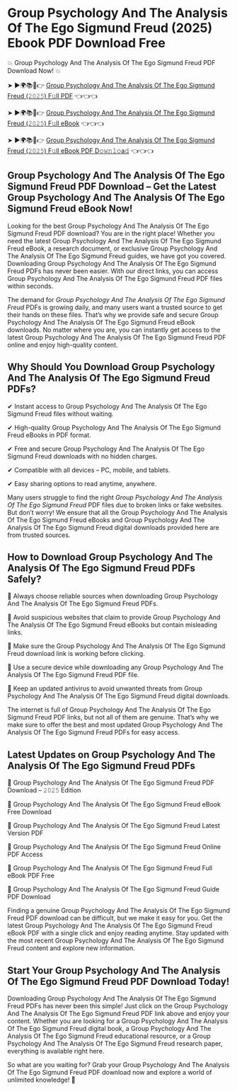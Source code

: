 # Group Psychology And The Analysis Of The Ego Sigmund Freud (2025) Ebook PDF Download Free

💥 Group Psychology And The Analysis Of The Ego Sigmund Freud PDF Download Now! 💥

➤ ►🌍📚📱👉 [Group Psychology And The Analysis Of The Ego Sigmund Freud (𝟸𝟶𝟸𝟻) F𝚞ll PDF](https://getpdf.xyz/group-psychology-and-the-analysis-of-the-ego-sigmund-freud) 👈👈👈


➤ ►🌍📚📱👉 [Group Psychology And The Analysis Of The Ego Sigmund Freud (𝟸𝟶𝟸𝟻) F𝚞ll eBook](https://getpdf.xyz/group-psychology-and-the-analysis-of-the-ego-sigmund-freud) 👈👈👈


➤ ►🌍📚📱👉 [Group Psychology And The Analysis Of The Ego Sigmund Freud (𝟸𝟶𝟸𝟻) F𝚞ll eBook PDF D𝚘𝚠𝚗𝚕𝚘a𝚍](https://getpdf.xyz/group-psychology-and-the-analysis-of-the-ego-sigmund-freud) 👈👈👈


## Group Psychology And The Analysis Of The Ego Sigmund Freud PDF Download – Get the Latest Group Psychology And The Analysis Of The Ego Sigmund Freud eBook Now!

Looking for the best Group Psychology And The Analysis Of The Ego Sigmund Freud PDF download? You are in the right place! Whether you need the latest Group Psychology And The Analysis Of The Ego Sigmund Freud eBook, a research document, or exclusive Group Psychology And The Analysis Of The Ego Sigmund Freud guides, we have got you covered. Downloading Group Psychology And The Analysis Of The Ego Sigmund Freud PDFs has never been easier. With our direct links, you can access Group Psychology And The Analysis Of The Ego Sigmund Freud PDF files within seconds.

The demand for *Group Psychology And The Analysis Of The Ego Sigmund Freud* PDFs is growing daily, and many users want a trusted source to get their hands on these files. That’s why we provide safe and secure Group Psychology And The Analysis Of The Ego Sigmund Freud eBook downloads. No matter where you are, you can instantly get access to the latest Group Psychology And The Analysis Of The Ego Sigmund Freud PDF online and enjoy high-quality content.

## Why Should You Download Group Psychology And The Analysis Of The Ego Sigmund Freud PDFs?

✔ Instant access to Group Psychology And The Analysis Of The Ego Sigmund Freud files without waiting.

✔ High-quality Group Psychology And The Analysis Of The Ego Sigmund Freud eBooks in PDF format.

✔ Free and secure Group Psychology And The Analysis Of The Ego Sigmund Freud downloads with no hidden charges.

✔ Compatible with all devices – PC, mobile, and tablets.

✔ Easy sharing options to read anytime, anywhere.

Many users struggle to find the right *Group Psychology And The Analysis Of The Ego Sigmund Freud* PDF files due to broken links or fake websites. But don’t worry! We ensure that all the Group Psychology And The Analysis Of The Ego Sigmund Freud eBooks and Group Psychology And The Analysis Of The Ego Sigmund Freud digital downloads provided here are from trusted sources.

## How to Download Group Psychology And The Analysis Of The Ego Sigmund Freud PDFs Safely?

📌 Always choose reliable sources when downloading Group Psychology And The Analysis Of The Ego Sigmund Freud PDFs.

📌 Avoid suspicious websites that claim to provide Group Psychology And The Analysis Of The Ego Sigmund Freud eBooks but contain misleading links.

📌 Make sure the Group Psychology And The Analysis Of The Ego Sigmund Freud download link is working before clicking.

📌 Use a secure device while downloading any Group Psychology And The Analysis Of The Ego Sigmund Freud PDF file.

📌 Keep an updated antivirus to avoid unwanted threats from Group Psychology And The Analysis Of The Ego Sigmund Freud digital downloads.

The internet is full of Group Psychology And The Analysis Of The Ego Sigmund Freud PDF links, but not all of them are genuine. That’s why we make sure to offer the best and most updated Group Psychology And The Analysis Of The Ego Sigmund Freud PDFs for easy access.

## Latest Updates on Group Psychology And The Analysis Of The Ego Sigmund Freud PDFs

🔹 Group Psychology And The Analysis Of The Ego Sigmund Freud PDF Download – 𝟸𝟶𝟸𝟻 Edition

🔹 Group Psychology And The Analysis Of The Ego Sigmund Freud eBook Free Download

🔹 Group Psychology And The Analysis Of The Ego Sigmund Freud Latest Version PDF

🔹 Group Psychology And The Analysis Of The Ego Sigmund Freud Online PDF Access

🔹 Group Psychology And The Analysis Of The Ego Sigmund Freud Full eBook PDF Free

🔹 Group Psychology And The Analysis Of The Ego Sigmund Freud Guide PDF Download

Finding a genuine Group Psychology And The Analysis Of The Ego Sigmund Freud PDF download can be difficult, but we make it easy for you. Get the latest Group Psychology And The Analysis Of The Ego Sigmund Freud eBook PDF with a single click and enjoy reading anytime. Stay updated with the most recent Group Psychology And The Analysis Of The Ego Sigmund Freud content and explore new information.

## Start Your Group Psychology And The Analysis Of The Ego Sigmund Freud PDF Download Today!

Downloading Group Psychology And The Analysis Of The Ego Sigmund Freud PDFs has never been this simple! Just click on the Group Psychology And The Analysis Of The Ego Sigmund Freud PDF link above and enjoy your content. Whether you are looking for a Group Psychology And The Analysis Of The Ego Sigmund Freud digital book, a Group Psychology And The Analysis Of The Ego Sigmund Freud educational resource, or a Group Psychology And The Analysis Of The Ego Sigmund Freud research paper, everything is available right here.

So what are you waiting for? Grab your Group Psychology And The Analysis Of The Ego Sigmund Freud PDF download now and explore a world of unlimited knowledge! 🚀